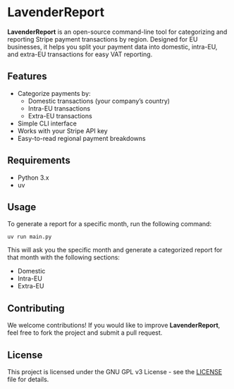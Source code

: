 # LavenderReport

**LavenderReport** is an open-source command-line tool for categorizing and reporting Stripe payment transactions by region. Designed for EU businesses, it helps you split your payment data into domestic, intra-EU, and extra-EU transactions for easy VAT reporting.

## Features
- Categorize payments by:
  - Domestic transactions (your company’s country)
  - Intra-EU transactions
  - Extra-EU transactions
- Simple CLI interface
- Works with your Stripe API key
- Easy-to-read regional payment breakdowns

## Requirements
- Python 3.x
- uv

## Usage

To generate a report for a specific month, run the following command:

`uv run main.py`

This will ask you the specific month and generate a categorized report for that month with the following sections:
- Domestic
- Intra-EU
- Extra-EU

## Contributing

We welcome contributions! If you would like to improve **LavenderReport**, feel free to fork the project and submit a pull request.

## License

This project is licensed under the GNU GPL v3 License - see the [LICENSE](LICENSE) file for details.
